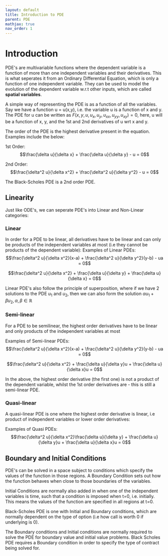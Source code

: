 ```yaml
---
layout: default
title: Introduction to PDE
parent: PDE
mathjax: true
nav_order: 1
---
```


# Introduction
PDE's are multivariable functions where the dependent variable is a function of more than one independent variables and their derivatives. This is what seperates it from an Ordinary Differential Equation, which is only a function of one independent variable.
They can be used to model the evolution of the dependent variable w.r.t other inputs, which are called **spatial variables**.

A simple way of representing the PDE is as a function of all the variables. Say we have a function u = u(x,y), i.e. the variable u is a function of x and y. The PDE for u can be written as $F(x,y,u,u_x, u_y, u_{xx}, u_{yy}, u_{xy}) = 0$, here, u will be a function of x, y, and the 1st and 2nd derivatives of u wrt x and y.

The order of the PDE is the highest derivative present in the equation. Examples include the below:

1st Order:
$$\frac{\delta u}{\delta x} + \frac{\delta u}{\delta y} - u = 0$$

2nd Order:
$$\frac{\delta^2 u}{\delta x^2} + \frac{\delta^2 u}{\delta y^2} - u = 0$$

The Black-Scholes PDE is a 2nd order PDE. 

## Linearity
Just like ODE's, we can seperate PDE's into Linear and Non-Linear categories:

### Linear
In order for a PDE to be linear, all derivatives have to be linear and can only be products of the independent variables at most (i.e they cannot be products of the dependent variable):
Examples of Linear PDEs:
$$\frac{\delta^2 u}{\delta x^2}(x-a) + \frac{\delta^2 u}{\delta y^2}(y-b) - ua = 0$$

$$\frac{\delta^2 u}{\delta x^2} + \frac{\delta u}{\delta y} + \frac{\delta u}{\delta x} = 0$$

Linear PDE's also follow the principle of superposition, where if we have 2 solutions to the PDE $u_1$ and $u_2$, then we can also form the solution $\alpha u_1 + \beta u_2, \alpha, \beta \in \mathbb{R}$
### Semi-linear
For a PDE to be semilinear, the highest order derivatives have to be linear and only products of the independent variables at most

Examples of Semi-linear PDEs:
$$\frac{\delta^2 u}{\delta x^2}(x-a) + \frac{\delta^2 u}{\delta y^2}(y-b) - ua = 0$$

$$\frac{\delta^2 u}{\delta x^2} + \frac{\delta u}{\delta y}u + \frac{\delta u}{\delta x}u = 0$$

In the above, the highest order derivative (the first one) is not a product of the dependent variable, whilst the 1st order derivatives are - this is still a semi-linear PDE.

### Quasi-linear
A quasi-linear PDE is one where the highest order derivative is linear, i.e product of independent variables or lower order derivatives:

Examples of Quasi PDEs:
$$\frac{\delta^2 u}{\delta x^2}\frac{\delta u}{\delta y} + \frac{\delta u}{\delta y}u + \frac{\delta u}{\delta x}u = 0$$

## Boundary and Initial Conditions
PDE's can be solved in a space subject to conditions which specify the values of the function in those regions. A Boundary Condition sets out how the function behaves when close to those boundaries of the variables. 

Initial Conditions are normally also added in when one of the independent variables is time, such that a condition is imposed when t=0, i.e. initially. This means the values of the function are specified in all regions at t=0.

Black-Scholes PDE is one with Initial and Boundary conditions, which are normally dependent on the type of option (i.e how call is worth 0 if underlying is 0).

The Boundary conditions and Initial conditions are normally required to solve the PDE for boundary value and initial value problems. Black Scholes PDE requires a Boundary condition in order to specify the type of contract being solved for.


